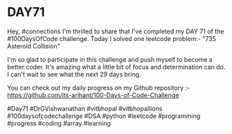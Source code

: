 # DAY71
Hey, #connections I'm thrilled to share that I've completed my DAY 71 of the #100DaysOfCode challenge. Today I solved one leetcode problem:- "735 Asteroid Collision"

I'm so glad to participate in this challenge and push myself to become a better coder. It's amazing what a little bit of focus and determination can do. I can't wait to see what the next 29 days bring.

You can check out my daily progress on my Github repository :- https://github.com/its-arihant/100-Days-of-Code-Challenge

#Day71 #DrGVishwanathan #vitbhopal #vitbhopallions #100daysofcodechallenge #DSA #python #leetcode #programming #progress #coding #array #learning 